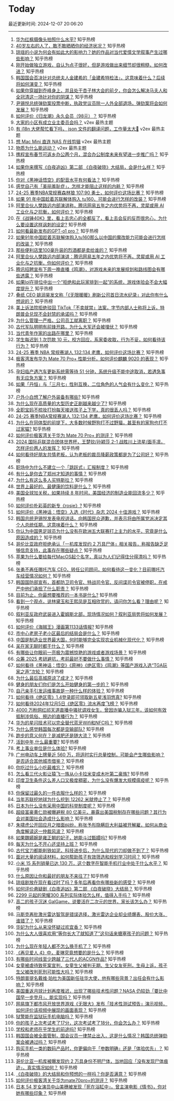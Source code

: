 # Today

最近更新时间: 2024-12-07 20:06:20

--- 
1. [华为红枫摄像头拍照什么水平?](https://www.zhihu.com/question/4677884513) 知乎热榜
2. [40岁左右的人了，敢不敢晒晒你的经济状况？](https://www.zhihu.com/question/651309090) 知乎热榜
3. [琼瑶的小说为何会有如此大的影响力？她的作品对当代爱情文学叙事产生过哪些影响？](https://www.zhihu.com/question/5937069983) 知乎热榜
4. [刚开始做独立游戏，自认为点子很好，但是游戏做出来细节却很粗糙，如何改进？](https://www.zhihu.com/question/4853079821) 知乎热榜
5. [韩国国会否决针对总统夫人金建希的「金建希特检法」，这意味着什么？后续将如何演变？](https://www.zhihu.com/question/6217830233) 知乎热榜
6. [如果你穿越到乔峰身上，并且处于杏子林大会的前夕，你会怎么解决马夫人和全冠清这一场针对你的阴谋？](https://www.zhihu.com/question/4760232622) 知乎热榜
7. [尹锡悦总统弹劾案投票中断，执政党议员除一人外全部退场，弹劾案将会如何发展？](https://www.zhihu.com/question/6219275807) 知乎热榜
8. [如何评价《归龙潮》永久会员（98元）？](https://www.zhihu.com/question/6168071348) 知乎热榜
9. [大家的小区有成立业主委员会吗？](https://www.v2ex.com/t/1095678) v2ex 最热主题
10. [有 i18n 大佬帮忙看下吗， json 文件的翻译问题，工作量太大🤪](https://www.v2ex.com/t/1095668) v2ex 最热主题
11. [想 Mac Mini 直连 NAS 在线剪辑](https://www.v2ex.com/t/1095650) v2ex 最热主题
12. [物质为什么能运动？](https://www.v2ex.com/t/1095649) v2ex 最热主题
13. [携程宣布春节可返乡办公两个月，混合办公制度未来有望进一步推广吗？](https://www.zhihu.com/question/6046259523) 知乎热榜
14. [如果你来撰写《白夜追凶》第二部 《白夜破晓》大结局，会是什么样？](https://www.zhihu.com/question/6141373013) 知乎热榜
15. [你对《黑神话悟空》的配音水平有何看法？](https://www.zhihu.com/question/518372653) 知乎热榜
16. [感觉自己有「美丽羞耻症」，怎样才能阻止这样的内耗？](https://www.zhihu.com/question/5776932381) 知乎热榜
17. [24-25 赛季NBA常规赛森林狼 107:90 勇士，如何评价这场比赛？](https://www.zhihu.com/question/6196366143) 知乎热榜
18. [如果 91 年中国趁着苏联解体购入 tu160，可能会进行怎样的改装？](https://www.zhihu.com/question/1399416269) 知乎热榜
19. [阿里合伙人樊路远内部演讲称，腾讯网易五年之内优势将不再，灵犀或用 AI 工业化与之抗衡，如何评价？](https://www.zhihu.com/question/6197235053) 知乎热榜
20. [在《战锤40K》里，看上去忠心的全都反了，看上去会反的反而很忠心，为什么要设置这样讽刺的设定?](https://www.zhihu.com/question/665622536) 知乎热榜
21. [如何看最新发布的GPT-o1 pro？](https://www.zhihu.com/question/6097129102) 知乎热榜
22. [如果91年中国趁着苏联解体购入tu160那么以中国的魔改能力可能会进行怎样的改装？](https://www.zhihu.com/question/1399416269) 知乎热榜
23. [那些便利店里100毫升装的烈酒都是卖给谁的？](https://www.zhihu.com/question/5865294081) 知乎热榜
24. [阿里合伙人樊路远内部演讲：腾讯网易五年之内优势将不再，灵犀或用 AI 工业化与之抗衡，你如何评价？](https://www.zhihu.com/question/6197235053) 知乎热榜
25. [腾讯招聘宣布下周一晚直播《鸣潮》，对游戏未来的发展规划和路线图会有哪些透露？](https://www.zhihu.com/question/6011217407) 知乎热榜
26. [如果lol在排位中出一个“拒绝和此玩家排到一起”的系统，游戏体验会不会大幅度提升？](https://www.zhihu.com/question/5869062948) 知乎热榜
27. [叠纸 CEO 姚润昊发文称「《无限暖暖》刷新公司首日流水纪录」对此你有什么想说的？](https://www.zhihu.com/question/6118055695) 知乎热榜
28. [美上诉法院拒绝驳回 TikTok「不卖就禁」法案，字节内部人士称将上诉，特朗普会兑现不会封禁的承诺吗？](https://www.zhihu.com/question/6189286599) 知乎热榜
29. [为什么管理一严格，公司员工就离职？](https://www.zhihu.com/question/4968805673) 知乎热榜
30. [古代军队明明有前锋开路，为什么大军还会被埋伏？](https://www.zhihu.com/question/5313722150) 知乎热榜
31. [当代青年作家的出路在哪里？](https://www.zhihu.com/question/5375102919) 知乎热榜
32. [学生每迟到 1 次罚款 10 元，校方回应，系家委收取，行为不妥，如何看待该行为？](https://www.zhihu.com/question/6114846637) 知乎热榜
33. [24-25 赛季 NBA 常规赛湖人 132:134 老鹰，如何评价这场比赛？](https://www.zhihu.com/question/6189829659) 知乎热榜
34. [极客湾发布华为 Mate 70 Pro+ 性能分析，如何评价麒麟 9020 的表现？](https://www.zhihu.com/question/6107483894) 知乎热榜
35. [孕妇临产遇汽车更新系统需等待 51 分钟，系统升级不能中途取消，若遇急事有无应急方案？](https://www.zhihu.com/question/6120370744) 知乎热榜
36. [如果「丹恒」与「三月七」性别互换，二位角色的人气会有什么变化？](https://www.zhihu.com/question/5880946402) 知乎热榜
37. [户外小白想了解户外装备有哪些?](https://www.zhihu.com/question/267134407) 知乎热榜
38. [为什么现在高质量的大型历史正剧越来越少了?](https://www.zhihu.com/question/605673471) 知乎热榜
39. [全职宝妈不梳妆打扮每天接送孩子上下学，真的很丢人吗？](https://www.zhihu.com/question/4519476696) 知乎热榜
40. [24-25 赛季NBA常规赛湖人 132:134 老鹰，如何评价这场比赛？](https://www.zhihu.com/question/6189829659) 知乎热榜
41. [为什么在同体型的前提下，大多数时候野狗打不过野猫，甚至有的家狗也打不过家猫?](https://www.zhihu.com/question/6075880422) 知乎热榜
42. [如何评价极客湾关于华为 Mate 70 Pro+ 的测评？](https://www.zhihu.com/question/6100601022) 知乎热榜
43. [2024 国际乒联混合团体世界杯，王楚钦/孙颖莎 2-1 战胜川上流星/面手凛，怎样评价两人的发挥？](https://www.zhihu.com/question/6147896256) 知乎热榜
44. [如何看待好朋友共情老板，认为老板的裁员降薪政策都是为了公司好？](https://www.zhihu.com/question/5801840880) 知乎热榜
45. [职场中为什么不建立一个「跳跃式」汇报制度？](https://www.zhihu.com/question/5963325694) 知乎热榜
46. [有什么是你去了郑州才知道的事情？](https://www.zhihu.com/question/288222255) 知乎热榜
47. [为什么有这么多人买特斯拉？](https://www.zhihu.com/question/659324300) 知乎热榜
48. [世界上最好的、最健康的饮料是什么？](https://www.zhihu.com/question/1231386932) 知乎热榜
49. [美国全球加关税，如果持续 8 年时间，美国经济的制造业能回流多少？](https://www.zhihu.com/question/5217704534) 知乎热榜
50. [如何评价朴彩英的新专《rosie》?](https://www.zhihu.com/question/6068465810) 知乎热榜
51. [如何评价《黑神话：悟空》入选《时代》杂志 2024 十佳游戏？](https://www.zhihu.com/question/6148234884) 知乎热榜
52. [韩国总统尹锡悦发表电视讲话，向韩国民众道歉，并表示将由所属党派决定其个人总统任期，这意味着什么？](https://www.zhihu.com/question/6191490557) 知乎热榜
53. [你认为中国男足球员为什么没有在欧洲五大联赛打上主力的水平，究竟是什么原因造成的？](https://www.zhihu.com/question/602193709) 知乎热榜
54. [哥伦比亚政府拒绝承认「一机库发现约 2 万具尸体」相关报告，称报告缺乏足够信息支持，此事存在哪些疑点？](https://www.zhihu.com/question/6104939481) 知乎热榜
55. [苹果为什么要给每代MacOS起个名字，真以为人们记得住分得清吗？](https://www.zhihu.com/question/5025326767) 知乎热榜
56. [张勇不再任哪吒汽车 CEO，转任公司顾问，如何看待这一变化？目前哪吒汽车经营情况如何？](https://www.zhihu.com/question/6144254296) 知乎热榜
57. [韩国国防部宣布，首都防卫司令官、特战司令官、反间谍司令官被停职，在戒严中他们承担了什么职责？](https://www.zhihu.com/question/6129468835) 知乎热榜
58. [目前为止，你最想要推荐的一本书是什么?](https://www.zhihu.com/question/667800451) 知乎热榜
59. [看到一个观点，说林黛玉和王熙凤是互相欣赏的，请问你怎么看？理由呢？](https://www.zhihu.com/question/668060596) 知乎热榜
60. [叙利亚反政府武装进入霍姆斯北部，现场情况如何？叙利亚局势将如何发展？](https://www.zhihu.com/question/6131618803) 知乎热榜
61. [如何评价《海贼王》漫画第1133话情报?](https://www.zhihu.com/question/5876874757) 知乎热榜
62. [市中心老房子老小区最后的结局会是什么？](https://www.zhihu.com/question/37484621) 知乎热榜
63. [中国是制造业世界最大国，何时能够完全实现农业机械化现代化？](https://www.zhihu.com/question/4623385505) 知乎热榜
64. [呆在家无聊时都干什么？](https://www.zhihu.com/question/6063658789) 知乎热榜
65. [有哪些让你眼前一亮极为震撼惊艳的游戏或者游戏场景？](https://www.zhihu.com/question/420609769) 知乎热榜
66. [众筹 2025 考研避坑，考前最好不要做什么事情？](https://www.zhihu.com/question/5294391497) 知乎热榜
67. [如何看待《黑神话：悟空》《原神》《绝区零》《鸣潮》等国产游戏入选“TGA玩家之声”次轮？](https://www.zhihu.com/question/6106731135) 知乎热榜
68. [为什么最后高城原谅了成才？](https://www.zhihu.com/question/276826350) 知乎热榜
69. [健身的朋友们你们是怎么开始健身的第一步的？](https://www.zhihu.com/question/5553831694) 知乎热榜
70. [自己亲手引发运维事故是一种什么样的体验？](https://www.zhihu.com/question/43860483) 知乎热榜
71. [如何看待《绝区零》1.4登录即可领取新五星浅羽悠真?](https://www.zhihu.com/question/6149901740) 知乎热榜
72. [如何看待2024年12月5日《绝区零》流水再度飞榜？](https://www.zhihu.com/question/6133159182) 知乎热榜
73. [4000 万粉网红祁天道直播中骚扰调戏女生，曾因诈骗入狱三年，该如何有效抵制涉低俗、擦边的直播行为？](https://www.zhihu.com/question/5929302143) 知乎热榜
74. [华为的星闪技术可以完全替代蓝牙Wifi和NFC吗？](https://www.zhihu.com/question/521552602) 知乎热榜
75. [为什么感觉韩国每次都是空输部队?](https://www.zhihu.com/question/5902267133) 知乎热榜
76. [跑步的意义何在？是减肥还是随大流？](https://www.zhihu.com/question/3770988898) 知乎热榜
77. [活到中年,什么最重要?](https://www.zhihu.com/question/6066762603) 知乎热榜
78. [考上事业单位是什么体验?](https://www.zhihu.com/question/394297745) 知乎热榜
79. [广州电动车上牌量近 560 万，将适时实行总量控制，可能会产生哪些影响？是否适合其他城市借鉴？](https://www.zhihu.com/question/6045519601) 知乎热榜
80. [你吃过什么小吃最难忘？](https://www.zhihu.com/question/5631179932) 知乎热榜
81. [怎么看三代火影让猿飞一族从小卡拉米变成木叶第二豪族?](https://www.zhihu.com/question/1943345698) 知乎热榜
82. [印度卫生条件这么差人口又极度稠密，为什么没有爆发大规模瘟疫呢？](https://www.zhihu.com/question/62405808) 知乎热榜
83. [你保留过最久的一件衣服什么样的？](https://www.zhihu.com/question/3565605863) 知乎热榜
84. [当年苏联挖地球为什么挖到 12262 米就停止了？](https://www.zhihu.com/question/1583625596) 知乎热榜
85. [日本为什么没有采用中国的科举制度呢？](https://www.zhihu.com/question/6016296642) 知乎热榜
86. [超级富豪黄仁勋被曝避税 80 亿美元，暴露出美国税制存在哪些问题？其行为会对美国社会造成什么影响？](https://www.zhihu.com/question/6137589259) 知乎热榜
87. [朱啸虎公开回应月之暗面纠纷，称张予彤隐瞒巨大利益被开解雇，如何从商业角度解读这一仲裁风波？](https://www.zhihu.com/question/6020258010) 知乎热榜
88. [如果魏嬿婉是雍正朝的妃子，她能斗过甄嬛吗?](https://www.zhihu.com/question/400344668) 知乎热榜
89. [每天为什么不开心还坚持上班？](https://www.zhihu.com/question/2332702361) 知乎热榜
90. [古代宝刀都能削铁如泥，科技进步后，为什么现代的刀却做不到了？](https://www.zhihu.com/question/2432375093) 知乎热榜
91. [面对大量的阅读材料，如何帮助孩子有效筛选和规划学习时间？](https://www.zhihu.com/question/5298408344) 知乎热榜
92. [小米 15 系列销量已达 130 万，这个数字在智能手机行业中处于什么水平？](https://www.zhihu.com/question/5913633568) 知乎热榜
93. [什么原因让你和最好的朋友不来往了?](https://www.zhihu.com/question/5967122871) 知乎热榜
94. [琼瑶剧放在现在看过时了吗？多年后再看你有哪些新的感受？](https://www.zhihu.com/question/5936097581) 知乎热榜
95. [如何评价悬疑剧《白夜追凶》第二部 《白夜破晓》大结局？](https://www.zhihu.com/question/6019697322) 知乎热榜
96. [2299 元起的荣耀300 系列实际体验怎么样，值得入手吗？](https://www.zhihu.com/question/6107483470) 知乎热榜
97. [高二的孩子沉迷 GalGame，说要活在二次元的世界，家长该怎么办？](https://www.zhihu.com/question/288515980) 知乎热榜
98. [马斯克再批激光雷达智驾是错误选择，激光雷达企业却业绩爆表、股价大涨，谁错了？](https://www.zhihu.com/question/6036782344) 知乎热榜
99. [华妃为什么从来没怀疑过欢宜香？](https://www.zhihu.com/question/4235939786) 知乎热榜
100. [为什么大人很喜欢用“等你长大了就知道了”这句话来搪塞孩子的问题？](https://www.zhihu.com/question/5956940136) 知乎热榜
101. [为什么现在年轻人都不怎么换手机了？](https://www.zhihu.com/question/4987072286) 知乎热榜
102. [《再见爱人 4》中，麦琳究竟想要的是什么？](https://www.zhihu.com/question/3195000878) 知乎热榜
103. [有哪些时间线至少跨越了三代人的ACGN作品?](https://www.zhihu.com/question/5459298677) 知乎热榜
104. [女童被虐待致死案宣判，女童生父被判无期、生父女友死刑，生母上诉，孩子生父被改判死刑可能性大吗？](https://www.zhihu.com/question/6110016871) 知乎热榜
105. [特朗普提名戴维·珀杜为美国新任驻华大使，他有哪些背景？出任会有什么影响？](https://www.zhihu.com/question/6109583777) 知乎热榜
106. [美国重返月球计划再度推迟，出现了哪些技术性问题？NASA 仍较劲「要比中国早一步登月」，能实现吗？](https://www.zhihu.com/question/6119786714) 知乎热榜
107. [网易旗下都市风开放世界游戏《无限大》发布「技术性测试预告」演示视频，如何评价该视频中展现的画面表现？](https://www.zhihu.com/question/6008658581) 知乎热榜
108. [狱警能在监狱玩手机电脑吗？](https://www.zhihu.com/question/600996859) 知乎热榜
109. [你的孩子上次考试考了17分，这次考试考了18分，你会怎么办？](https://www.zhihu.com/question/657588079) 知乎热榜
110. [学校和老师在乎学生的前途吗?](https://www.zhihu.com/question/4983613967) 知乎热榜
111. [韩国国会被全面管制，国会议员一律禁止出入，这是什么情况？韩国总统弹劾案会被通过吗？](https://www.zhihu.com/question/6122724103) 知乎热榜
112. [购买手机一类的数码产品时，你更偏向于「参数明确」还是「体验优先」？](https://www.zhihu.com/question/5395265485) 知乎热榜
113. [哥伦比亚一机库被曝发现约 2 万具身份不明尸体，当地回应「没有发现尸体痕迹」，真实情况如何？](https://www.zhihu.com/question/6096751996) 知乎热榜
114. [《白夜破晓》的大结局和你预想的一样吗？你是否满意？](https://www.zhihu.com/question/6007963804) 知乎热榜
115. [如何评价极客湾关于华为mate70pro+的测评？](https://www.zhihu.com/question/6100601022) 知乎热榜
116. [日本 54 岁女演员中山美穗被发现「死在浴缸中」，曾主演电影《情书》，你对她有哪些印象？](https://www.zhihu.com/question/6123280263) 知乎热榜
